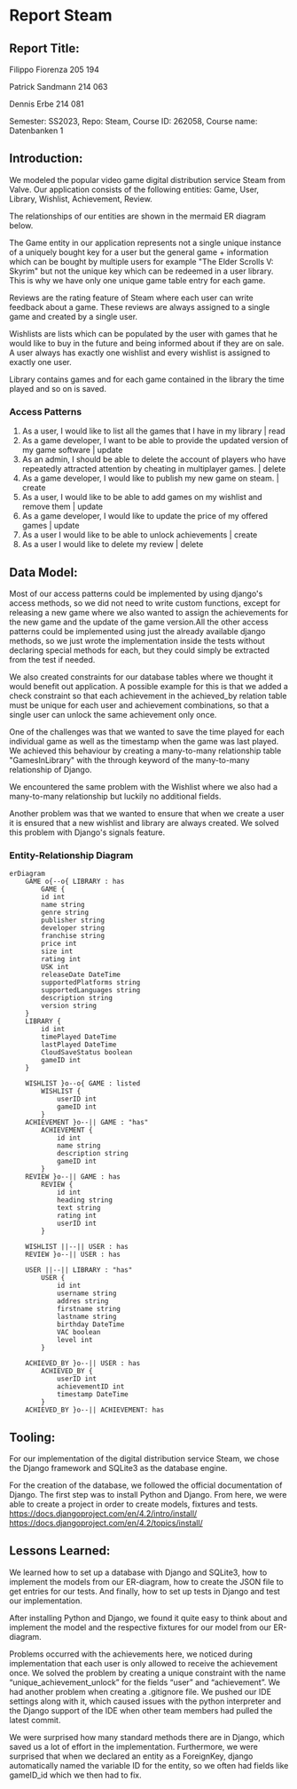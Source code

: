 # Report Steam

## Report Title:

Filippo Fiorenza 205 194

Patrick Sandmann 214 063

Dennis Erbe 214 081

Semester: SS2023, Repo: Steam, Course ID: 262058, Course name: Datenbanken 1

## Introduction:

We modeled the popular video game digital distribution service Steam from Valve. Our application consists of the
following
entities: Game, User, Library, Wishlist, Achievement, Review.

The relationships of our entities are shown in the mermaid ER diagram below.

The Game entity in our application represents not a single unique instance of a uniquely bought key for a user
but the general game + information which can be bought by multiple users for example "The Elder Scrolls V: Skyrim" but
not the
unique key which can be redeemed in a user library. This is why we have only one unique game table entry for each game.

Reviews are the rating feature of Steam where each user can write feedback about a game. These reviews are always
assigned to
a single game and created by a single user.

Wishlists are lists which can be populated by the user with games that he would like to buy in the future and being
informed about
if they are on sale. A user always has exactly one wishlist and every wishlist is assigned to exactly one user.

Library contains games and for each game contained in the library the time played and so on is saved.

### Access Patterns

1. As a user, I would like to list all the games that I have in my library | read
2. As a game developer, I want to be able to provide the updated version of my game software | update
3. As an admin, I should be able to delete the account of players who have repeatedly attracted attention by cheating in
   multiplayer games. | delete
4. As a game developer, I would like to publish my new game on steam. | create
5. As a user, I would like to be able to add games on my wishlist and remove them | update
6. As a game developer, I would like to update the price of my offered games | update
7. As a user I would like to be able to unlock achievements | create
8. As a user I would like to delete my review | delete

## Data Model:

Most of our access patterns could be implemented by using django's access methods, so we did not need to write custom
functions, except for
releasing a new game where we also wanted to assign the achievements for the new game and the update of the game
version.All the other access patterns could be implemented using just the already available django methods, so we just wrote the implementation
inside the tests without declaring special methods for each, but they could simply be extracted from the test if needed.

We also created constraints for our database tables where we thought it would benefit out application. A possible example for this is that we added a 
check constraint so that each achievement in the achieved_by relation table must be unique for each user and achievement combinations, so that a single 
user can unlock the same achievement only once. 

One of the challenges was that we wanted to save the time played for each individual game as well as the timestamp when
the game was last played. We achieved this behaviour by creating a many-to-many relationship table "GamesInLibrary" with the
through keyword of the many-to-many relationship of Django.

We encountered the same problem with the Wishlist where we also had a many-to-many relationship but luckily no additional
fields.

Another problem was that we wanted to ensure that when we create a user it is ensured that a new wishlist and library are
always created. We solved this problem with Django's signals feature.


### Entity-Relationship Diagram

```mermaid
erDiagram
    GAME o{--o{ LIBRARY : has
        GAME {
        id int
        name string
        genre string
        publisher string
        developer string
        franchise string
        price int
        size int
        rating int
        USK int
        releaseDate DateTime
        supportedPlatforms string
        supportedLanguages string
        description string
        version string
    }
    LIBRARY {
        id int
        timePlayed DateTime
        lastPlayed DateTime
        CloudSaveStatus boolean
        gameID int
    }
    
    WISHLIST }o--o{ GAME : listed
        WISHLIST {
            userID int
            gameID int            
        }
    ACHIEVEMENT }o--|| GAME : "has"
        ACHIEVEMENT {
            id int
            name string
            description string
            gameID int
        }
    REVIEW }o--|| GAME : has    
        REVIEW {
            id int
            heading string
            text string
            rating int
            userID int
        }

    WISHLIST ||--|| USER : has
    REVIEW }o--|| USER : has    

    USER ||--|| LIBRARY : "has"
        USER {
            id int
            username string
            addres string
            firstname string
            lastname string
            birthday DateTime
            VAC boolean
            level int
        }

    ACHIEVED_BY }o--|| USER : has
        ACHIEVED_BY {
            userID int
            achievementID int
            timestamp DateTime
        }
    ACHIEVED_BY }o--|| ACHIEVEMENT: has

```

## Tooling:

For our implementation of the digital distribution service Steam, we chose the Django framework and SQLite3 as the
database engine.

For the creation of the database, we followed the official documentation of Django. The first step was to install Python
and Django. From here, we were able to create a project in order to create models, fixtures and tests.
https://docs.djangoproject.com/en/4.2/intro/install/
https://docs.djangoproject.com/en/4.2/topics/install/

## Lessons Learned:

We learned how to set up a database with Django and SQLite3, how to implement the models from our ER-diagram, how to
create the JSON file to get entries for our tests. And finally, how to set up tests in Django and test our
implementation.

After installing Python and Django, we found it quite easy to think about and implement the model and the respective
fixtures for our model from our ER-diagram.

Problems occurred with the achievements here, we noticed during implementation that each user is only allowed to receive
the achievement once. We solved the problem by creating a unique constraint with the name “unique_achievement_unlock”
for the fields “user” and “achievement”.
We had another problem when creating a .gitignore file. We pushed our IDE settings along with it, which caused issues
with the python interpreter and the Django support of the IDE when other team members had pulled the latest commit.

We were surprised how many standard methods there are in Django, which saved us a lot of effort in the implementation.
Furthermore, we were surprised that when we declared an entity as a ForeignKey, django automatically named the variable ID
for the entity, so we often had fields like gameID_id which we then had to fix.

